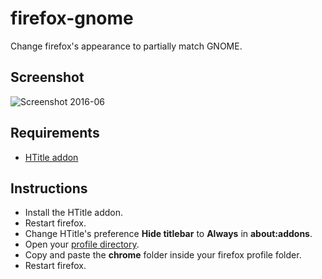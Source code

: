 # firefox-gnome

Change firefox's appearance to partially match GNOME.

## Screenshot

![Screenshot 2016-06](https://cloud.githubusercontent.com/assets/6687927/16358585/c79d864c-3adc-11e6-8147-eb27142a09f5.png)

## Requirements

- [HTitle addon](https://addons.mozilla.org/en-US/firefox/addon/htitle/)

## Instructions

- Install the HTitle addon.
- Restart firefox.
- Change HTitle's preference **Hide titlebar** to **Always** in **about:addons**.
- Open your [profile directory](https://support.mozilla.org/en-US/kb/profiles-where-firefox-stores-user-data#w_how-do-i-find-my-profile).
- Copy and paste the **chrome** folder inside your firefox profile folder.
- Restart firefox.

